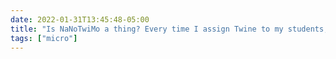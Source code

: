 ```yaml
---
date: 2022-01-31T13:45:48-05:00
title: "Is NaNoTwiMo a thing? Every time I assign Twine to my students, I want to spend some time doing something big and beautiful with it."
tags: ["micro"]
---
```

